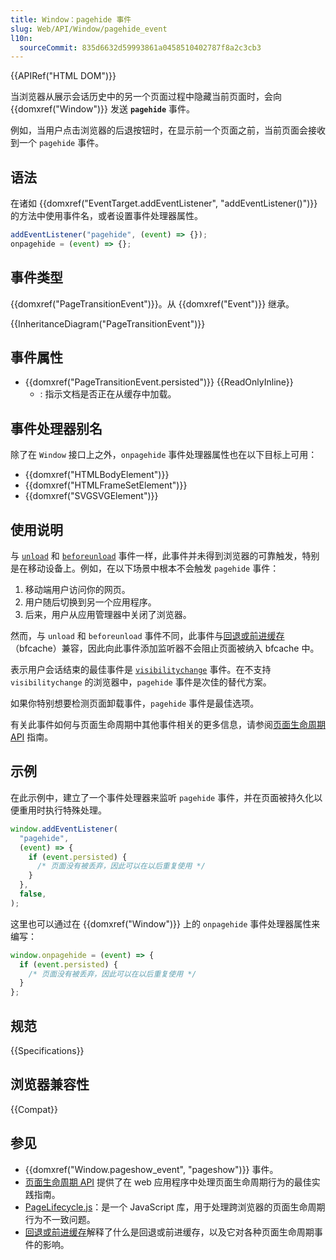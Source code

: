 ```yaml
---
title: Window：pagehide 事件
slug: Web/API/Window/pagehide_event
l10n:
  sourceCommit: 835d6632d59993861a0458510402787f8a2c3cb3
---
```


{{APIRef("HTML DOM")}}

当浏览器从展示会话历史中的另一个页面过程中隐藏当前页面时，会向 {{domxref("Window")}} 发送 **`pagehide`** 事件。

例如，当用户点击浏览器的后退按钮时，在显示前一个页面之前，当前页面会接收到一个 `pagehide` 事件。

## 语法

在诸如 {{domxref("EventTarget.addEventListener", "addEventListener()")}} 的方法中使用事件名，或者设置事件处理器属性。

```js
addEventListener("pagehide", (event) => {});
onpagehide = (event) => {};
```

## 事件类型

{{domxref("PageTransitionEvent")}}。从 {{domxref("Event")}} 继承。

{{InheritanceDiagram("PageTransitionEvent")}}

## 事件属性

- {{domxref("PageTransitionEvent.persisted")}} {{ReadOnlyInline}}
  - : 指示文档是否正在从缓存中加载。

## 事件处理器别名

除了在 `Window` 接口上之外，`onpagehide` 事件处理器属性也在以下目标上可用：

- {{domxref("HTMLBodyElement")}}
- {{domxref("HTMLFrameSetElement")}}
- {{domxref("SVGSVGElement")}}

## 使用说明

与 [`unload`](/zh-CN/docs/Web/API/Window/unload_event) 和 [`beforeunload`](/zh-CN/docs/Web/API/Window/beforeunload_event) 事件一样，此事件并未得到浏览器的可靠触发，特别是在移动设备上。例如，在以下场景中根本不会触发 `pagehide` 事件：

1. 移动端用户访问你的网页。
2. 用户随后切换到另一个应用程序。
3. 后来，用户从应用管理器中关闭了浏览器。

然而，与 `unload` 和 `beforeunload` 事件不同，此事件与[回退或前进缓存](https://web.dev/articles/bfcache)（bfcache）兼容，因此向此事件添加监听器不会阻止页面被纳入 bfcache 中。

表示用户会话结束的最佳事件是 [`visibilitychange`](/zh-CN/docs/Web/API/Document/visibilitychange_event) 事件。在不支持 `visibilitychange` 的浏览器中，`pagehide` 事件是次佳的替代方案。

如果你特别想要检测页面卸载事件，`pagehide` 事件是最佳选项。

有关此事件如何与页面生命周期中其他事件相关的更多信息，请参阅[页面生命周期 API](https://developer.chrome.google.cn/docs/web-platform/page-lifecycle-api?hl=zh-cn) 指南。

## 示例

在此示例中，建立了一个事件处理器来监听 `pagehide` 事件，并在页面被持久化以便重用时执行特殊处理。

```js
window.addEventListener(
  "pagehide",
  (event) => {
    if (event.persisted) {
      /* 页面没有被丢弃，因此可以在以后重复使用 */
    }
  },
  false,
);
```

这里也可以通过在 {{domxref("Window")}} 上的 `onpagehide` 事件处理器属性来编写：

```js
window.onpagehide = (event) => {
  if (event.persisted) {
    /* 页面没有被丢弃，因此可以在以后重复使用 */
  }
};
```

## 规范

{{Specifications}}

## 浏览器兼容性

{{Compat}}

## 参见

- {{domxref("Window.pageshow_event", "pageshow")}} 事件。
- [页面生命周期 API](https://developer.chrome.google.cn/docs/web-platform/page-lifecycle-api?hl=zh-cn#developer-recommendations-for-each-state) 提供了在 web 应用程序中处理页面生命周期行为的最佳实践指南。
- [PageLifecycle.js](https://github.com/GoogleChromeLabs/page-lifecycle)：是一个 JavaScript 库，用于处理跨浏览器的页面生命周期行为不一致问题。
- [回退或前进缓存](https://web.dev/articles/bfcache)解释了什么是回退或前进缓存，以及它对各种页面生命周期事件的影响。
